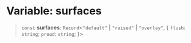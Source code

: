 # Variable: surfaces

> `const` **surfaces**: `Record`\<`"default"` \| `"raised"` \| `"overlay"`, \{ `flush`: `string`; `proud`: `string`; \}\>

